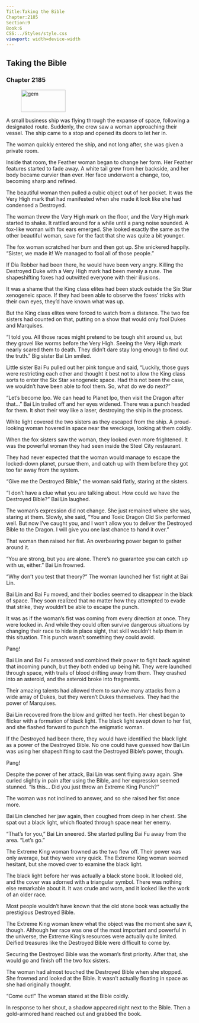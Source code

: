 ```yaml
---
Title:Taking the Bible 
Chapter:2185 
Section:9 
Book:6 
CSS:../Styles/style.css 
viewport: width=device-width
---
```

  
## Taking the Bible
### Chapter 2185
  
<figure>
	<img src="../Images/gem.gif" alt="gem" id="gem" width="120" height="60" />
</figure>
  

  
A small business ship was flying through the expanse of space, following a designated route. Suddenly, the crew saw a woman approaching their vessel. The ship came to a stop and opened its doors to let her in.

The woman quickly entered the ship, and not long after, she was given a private room.

Inside that room, the Feather woman began to change her form. Her Feather features started to fade away. A white tail grew from her backside, and her body became curvier than ever. Her face underwent a change, too, becoming sharp and refined.

The beautiful woman then pulled a cubic object out of her pocket. It was the Very High mark that had manifested when she made it look like she had condensed a Destroyed.

The woman threw the Very High mark on the floor, and the Very High mark started to shake. It rattled around for a while until a pang noise sounded. A fox-like woman with fox ears emerged. She looked exactly the same as the other beautiful woman, save for the fact that she was quite a bit younger.

The fox woman scratched her bum and then got up. She snickered happily. “Sister, we made it! We managed to fool all of those people.”

If Dia Robber had been there, he would have been very angry. Killing the Destroyed Duke with a Very High mark had been merely a ruse. The shapeshifting foxes had outwitted everyone with their illusions.

It was a shame that the King class elites had been stuck outside the Six Star xenogeneic space. If they had been able to observe the foxes’ tricks with their own eyes, they’d have known what was up.

But the King class elites were forced to watch from a distance. The two fox sisters had counted on that, putting on a show that would only fool Dukes and Marquises.

“I told you. All those races might pretend to be tough shit around us, but they grovel like worms before the Very High. Seeing the Very High mark nearly scared them to death. They didn’t dare stay long enough to find out the truth.” Big sister Bai Lin smiled.

Little sister Bai Fu pulled out her pink tongue and said, “Luckily, those guys were restricting each other and thought it best not to allow the King class sorts to enter the Six Star xenogeneic space. Had this not been the case, we wouldn’t have been able to fool them. So, what do we do next?”

“Let’s become Ipo. We can head to Planet Ipo, then visit the Dragon after that…” Bai Lin trailed off and her eyes widened. There was a punch headed for them. It shot their way like a laser, destroying the ship in the process.

White light covered the two sisters as they escaped from the ship. A proud-looking woman hovered in space near the wreckage, looking at them coldly.

When the fox sisters saw the woman, they looked even more frightened. It was the powerful woman they had seen inside the Steel City restaurant.

They had never expected that the woman would manage to escape the locked-down planet, pursue them, and catch up with them before they got too far away from the system.

“Give me the Destroyed Bible,” the woman said flatly, staring at the sisters.

“I don’t have a clue what you are talking about. How could we have the Destroyed Bible?” Bai Lin laughed.

The woman’s expression did not change. She just remained where she was, staring at them. Slowly, she said, “You and Toxic Dragon Old Six performed well. But now I’ve caught you, and I won’t allow you to deliver the Destroyed Bible to the Dragon. I will give you one last chance to hand it over.”

That woman then raised her fist. An overbearing power began to gather around it.

“You are strong, but you are alone. There’s no guarantee you can catch up with us, either.” Bai Lin frowned.

“Why don’t you test that theory?” The woman launched her fist right at Bai Lin.

Bai Lin and Bai Fu moved, and their bodies seemed to disappear in the black of space. They soon realized that no matter how they attempted to evade that strike, they wouldn’t be able to escape the punch.

It was as if the woman’s fist was coming from every direction at once. They were locked in. And while they could often survive dangerous situations by changing their race to hide in place sight, that skill wouldn’t help them in this situation. This punch wasn’t something they could avoid.

Pang!

Bai Lin and Bai Fu amassed and combined their power to fight back against that incoming punch, but they both ended up being hit. They were launched through space, with trails of blood drifting away from them. They crashed into an asteroid, and the asteroid broke into fragments.

Their amazing talents had allowed them to survive many attacks from a wide array of Dukes, but they weren’t Dukes themselves. They had the power of Marquises.

Bai Lin recovered from the blow and gritted her teeth. Her chest began to flicker with a formation of black light. The black light swept down to her fist, and she flashed forward to punch the enigmatic woman.

If the Destroyed had been there, they would have identified the black light as a power of the Destroyed Bible. No one could have guessed how Bai Lin was using her shapeshifting to cast the Destroyed Bible’s power, though.

Pang!

Despite the power of her attack, Bai Lin was sent flying away again. She curled slightly in pain after using the Bible, and her expression seemed stunned. “Is this… Did you just throw an Extreme King Punch?”

The woman was not inclined to answer, and so she raised her fist once more.

Bai Lin clenched her jaw again, then coughed from deep in her chest. She spat out a black light, which floated through space near her enemy.

“That’s for you,” Bai Lin sneered. She started pulling Bai Fu away from the area. “Let’s go.”

The Extreme King woman frowned as the two flew off. Their power was only average, but they were very quick. The Extreme King woman seemed hesitant, but she moved over to examine the black light.

The black light before her was actually a black stone book. It looked old, and the cover was adorned with a triangular symbol. There was nothing else remarkable about it. It was crude and worn, and it looked like the work of an older race.

Most people wouldn’t have known that the old stone book was actually the prestigious Destroyed Bible.

The Extreme King woman knew what the object was the moment she saw it, though. Although her race was one of the most important and powerful in the universe, the Extreme King’s resources were actually quite limited. Deified treasures like the Destroyed Bible were difficult to come by.

Securing the Destroyed Bible was the woman’s first priority. After that, she would go and finish off the two fox sisters.

The woman had almost touched the Destroyed Bible when she stopped. She frowned and looked at the Bible. It wasn’t actually floating in space as she had originally thought.

“Come out!” The woman stared at the Bible coldly.

In response to her shout, a shadow appeared right next to the Bible. Then a gold-armored hand reached out and grabbed the book.